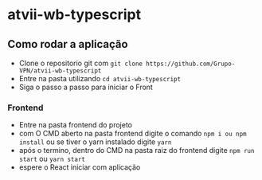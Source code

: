 # atvii-wb-typescript

## Como rodar a aplicação
- Clone o repositorio git com `git clone https://github.com/Grupo-VPN/atvii-wb-typescript`
- Entre na pasta utilizando `cd atvii-wb-typescript`
- Siga o passo a passo para iniciar o Front

### Frontend
- Entre na pasta frontend do projeto
- com O CMD aberto na pasta frontend digite o comando `npm i ou npm install` ou se tiver o yarn instalado digite `yarn`
- após o termino, dentro do CMD na pasta raiz do frontend digite `npm run start` ou `yarn start`
- espere o React iniciar com aplicação
